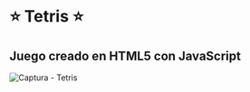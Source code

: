 # ⭐ Tetris ⭐
## Juego creado en HTML5 con JavaScript

![Captura - Tetris](https://user-images.githubusercontent.com/54426004/94328140-5d0c2900-ff86-11ea-97d3-dae9736f3084.JPG)
